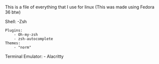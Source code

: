 This is a file of everything that I use for linux
(This was made using Fedora 36 btw)

Shell:
	-Zsh
	
	Plugins:
		- Oh-my-zsh
		- zsh-autocomplete
	Themes:
		- "norm"

Terminal Emulator:
	- Alacritty

